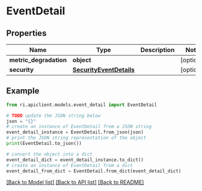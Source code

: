 # EventDetail


## Properties

Name | Type | Description | Notes
------------ | ------------- | ------------- | -------------
**metric_degradation** | **object** |  | [optional] 
**security** | [**SecurityEventDetails**](SecurityEventDetails.md) |  | [optional] 

## Example

```python
from ri.apiclient.models.event_detail import EventDetail

# TODO update the JSON string below
json = "{}"
# create an instance of EventDetail from a JSON string
event_detail_instance = EventDetail.from_json(json)
# print the JSON string representation of the object
print(EventDetail.to_json())

# convert the object into a dict
event_detail_dict = event_detail_instance.to_dict()
# create an instance of EventDetail from a dict
event_detail_from_dict = EventDetail.from_dict(event_detail_dict)
```
[[Back to Model list]](../README.md#documentation-for-models) [[Back to API list]](../README.md#documentation-for-api-endpoints) [[Back to README]](../README.md)

